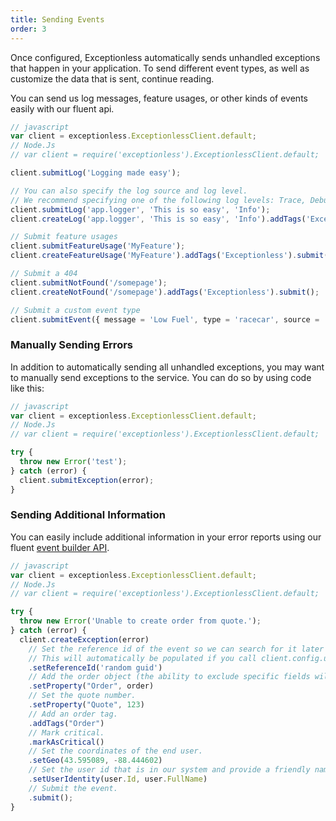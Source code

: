 ```yaml
---
title: Sending Events
order: 3
---
```

Once configured, Exceptionless automatically sends unhandled exceptions that happen in your application. To send different event types, as well as customize the data that is sent, continue reading.

You can send us log messages, feature usages, or other kinds of events easily with our fluent api.

```javascript
// javascript
var client = exceptionless.ExceptionlessClient.default;
// Node.Js
// var client = require('exceptionless').ExceptionlessClient.default;

client.submitLog('Logging made easy');

// You can also specify the log source and log level.
// We recommend specifying one of the following log levels: Trace, Debug, Info, Warn, Error
client.submitLog('app.logger', 'This is so easy', 'Info');
client.createLog('app.logger', 'This is so easy', 'Info').addTags('Exceptionless').submit();

// Submit feature usages
client.submitFeatureUsage('MyFeature');
client.createFeatureUsage('MyFeature').addTags('Exceptionless').submit();

// Submit a 404
client.submitNotFound('/somepage');
client.createNotFound('/somepage').addTags('Exceptionless').submit();

// Submit a custom event type
client.submitEvent({ message = 'Low Fuel', type = 'racecar', source = 'Fuel System' });
```

### Manually Sending Errors

In addition to automatically sending all unhandled exceptions, you may want to manually send exceptions to the service. You can do so by using code like this:

```javascript
// javascript
var client = exceptionless.ExceptionlessClient.default;
// Node.Js
// var client = require('exceptionless').ExceptionlessClient.default;

try {
  throw new Error('test');
} catch (error) {
  client.submitException(error);
}
````

### Sending Additional Information

You can easily include additional information in your error reports using our fluent [event builder API](https://github.com/exceptionless/Exceptionless.JavaScript/blob/master/src/EventBuilder.ts).

```javascript
// javascript
var client = exceptionless.ExceptionlessClient.default;
// Node.Js
// var client = require('exceptionless').ExceptionlessClient.default;

try {
  throw new Error('Unable to create order from quote.');
} catch (error) {
  client.createException(error)
    // Set the reference id of the event so we can search for it later (reference:id).
    // This will automatically be populated if you call client.config.useReferenceIds();
    .setReferenceId('random guid')
    // Add the order object (the ability to exclude specific fields will be coming in a future version).
    .setProperty("Order", order)
    // Set the quote number.
    .setProperty("Quote", 123)
    // Add an order tag.
    .addTags("Order")
    // Mark critical.
    .markAsCritical()
    // Set the coordinates of the end user.
    .setGeo(43.595089, -88.444602)
    // Set the user id that is in our system and provide a friendly name.
    .setUserIdentity(user.Id, user.FullName)
    // Submit the event.
    .submit();
}
```